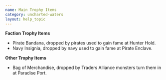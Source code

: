```yaml
---
name: Main Trophy Items
category: uncharted-waters
layout: help_topic
---
```

**Faction Trophy Items**

*   Pirate Bandana, dropped by pirates used to gain fame at Hunter Hold.
*   Navy Insignia, dropped by navy used to gain fame at Pirate Enclave.

**Other Trophy Items**

*   Bag of Merchandise, dropped by Traders Alliance monsters turn them in at Paradise Port.